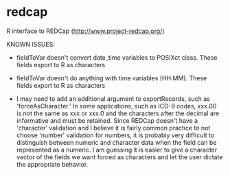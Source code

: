 redcap
======

R interface to REDCap (http://www.project-redcap.org/)

KNOWN ISSUES:

- fieldToVar doesn't convert date_time variables to POSIXct class.  These fields export to R as characters
- fieldToVar doesn't do anything with time variables (HH:MM).  These fields export to R as characters

- I may need to add an additional argument to exportRecords, such as 'forceAsCharacter.'  In some applications, 
  such as ICD-9 codes, xxx.00 is not the same as xxx or xxx.0 and the characters after the decimal are informative 
  and must be retained.  Since REDCap doesn't have a 'character' validation and I believe it is fairly common
  practice to not choose 'number' validation for numbers, it is probably very difficult to distinguish between 
  numeric and character data when the field can be represented as a numeric.  I am guessing it is easier to give 
  a character vector of the fields we want forced as characters and let the user dictate the appropriate behavior.
